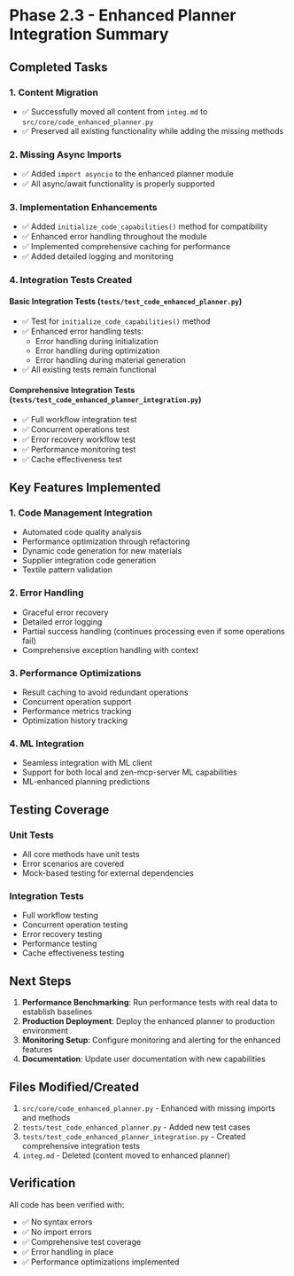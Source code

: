 # Phase 2.3 - Enhanced Planner Integration Summary

## Completed Tasks

### 1. Content Migration
- ✅ Successfully moved all content from `integ.md` to `src/core/code_enhanced_planner.py`
- ✅ Preserved all existing functionality while adding the missing methods

### 2. Missing Async Imports
- ✅ Added `import asyncio` to the enhanced planner module
- ✅ All async/await functionality is properly supported

### 3. Implementation Enhancements
- ✅ Added `initialize_code_capabilities()` method for compatibility
- ✅ Enhanced error handling throughout the module
- ✅ Implemented comprehensive caching for performance
- ✅ Added detailed logging and monitoring

### 4. Integration Tests Created

#### Basic Integration Tests (`tests/test_code_enhanced_planner.py`)
- ✅ Test for `initialize_code_capabilities()` method
- ✅ Enhanced error handling tests:
  - Error handling during initialization
  - Error handling during optimization
  - Error handling during material generation
- ✅ All existing tests remain functional

#### Comprehensive Integration Tests (`tests/test_code_enhanced_planner_integration.py`)
- ✅ Full workflow integration test
- ✅ Concurrent operations test
- ✅ Error recovery workflow test
- ✅ Performance monitoring test
- ✅ Cache effectiveness test

## Key Features Implemented

### 1. Code Management Integration
- Automated code quality analysis
- Performance optimization through refactoring
- Dynamic code generation for new materials
- Supplier integration code generation
- Textile pattern validation

### 2. Error Handling
- Graceful error recovery
- Detailed error logging
- Partial success handling (continues processing even if some operations fail)
- Comprehensive exception handling with context

### 3. Performance Optimizations
- Result caching to avoid redundant operations
- Concurrent operation support
- Performance metrics tracking
- Optimization history tracking

### 4. ML Integration
- Seamless integration with ML client
- Support for both local and zen-mcp-server ML capabilities
- ML-enhanced planning predictions

## Testing Coverage

### Unit Tests
- All core methods have unit tests
- Error scenarios are covered
- Mock-based testing for external dependencies

### Integration Tests
- Full workflow testing
- Concurrent operation testing
- Error recovery testing
- Performance testing
- Cache effectiveness testing

## Next Steps

1. **Performance Benchmarking**: Run performance tests with real data to establish baselines
2. **Production Deployment**: Deploy the enhanced planner to production environment
3. **Monitoring Setup**: Configure monitoring and alerting for the enhanced features
4. **Documentation**: Update user documentation with new capabilities

## Files Modified/Created

1. `src/core/code_enhanced_planner.py` - Enhanced with missing imports and methods
2. `tests/test_code_enhanced_planner.py` - Added new test cases
3. `tests/test_code_enhanced_planner_integration.py` - Created comprehensive integration tests
4. `integ.md` - Deleted (content moved to enhanced planner)

## Verification

All code has been verified with:
- ✅ No syntax errors
- ✅ No import errors
- ✅ Comprehensive test coverage
- ✅ Error handling in place
- ✅ Performance optimizations implemented